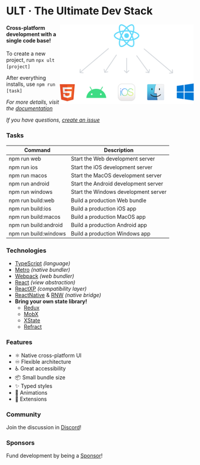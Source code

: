 # ULT · The Ultimate Dev Stack

<a alt="ULT Website" href="https://ult.dev">
  <img align="right" width="360" src="https://raw.githubusercontent.com/kat-tax/ult/master/_layouts/banner.png">
</a>

#### Cross-platform development with a single code base!

To create a new project, run `npx ult [project]` 

After everything installs, use `npm run [task]`

*For more details, visit the [documentation](https://docs.ult.dev)*

*If you have questions, [create an issue](https://github.com/kat-tax/ult/issues/new/choose)*

### Tasks

| Command               | Description                                         |
| ----------------------| --------------------------------------------------- |
| npm run web           | Start the Web development server                    |
| npm run ios           | Start the iOS development server                    |
| npm run macos         | Start the MacOS development server                  |
| npm run android       | Start the Android development server                |
| npm run windows       | Start the Windows development server                |
| npm run build:web     | Build a production Web bundle                       |
| npm run build:ios     | Build a production iOS app                          |
| npm run build:macos   | Build a production MacOS app                        |
| npm run build:android | Build a production Android app                      |
| npm run build:windows | Build a production Windows app                      |

### Technologies

- [TypeScript](https://www.typescriptlang.org/) *(language)*
- [Metro](https://facebook.github.io/metro/) *(native bundler)*
- [Webpack](https://webpack.js.org/) *(web bundler)*
- [React](https://reactjs.org/) *(view abstraction)*
- [ReactXP](https://microsoft.github.io/reactxp/) *(compatibility layer)*
- [ReactNative](https://reactnative.dev/) & [RNW](https://microsoft.github.io/react-native-windows/) *(native bridge)*
- **Bring your own state library!**
  - [Redux](https://redux.js.org/)
  - [MobX](https://mobx.js.org/)
  - [XState](https://xstate.js.org/)
  - [Refract](https://refract.js.org/)

### Features

- ⚛ Native cross-platform UI
- ♾ Flexible architecture
- ♿ Great accessibility
- 📦 Small bundle size
- ✨ Typed styles
- 🎥 Animations
- 🧩 Extensions

### Community

Join the discussion in [Discord](https://discord.gg/TzhDRyj)!

### Sponsors

Fund development by being a [Sponsor](https://github.com/sponsors/Cavitt)!
